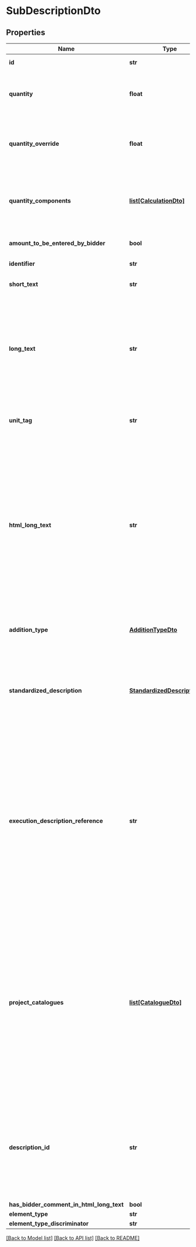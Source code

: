 # SubDescriptionDto

## Properties
Name | Type | Description | Notes
------------ | ------------- | ------------- | -------------
**id** | **str** | Elements GUID identifier. | 
**quantity** | **float** | Returns the total calculated sum of all quantity assignments. Will return the result rounded to three decimal places. | 
**quantity_override** | **float** | You can use this property to directly set the quantity for this sub description. This will override any given QuantityComponents | [optional] 
**quantity_components** | [**list[CalculationDto]**](CalculationDto.md) | Holds quantity information for this sub description. Quantity is listening to changes here and is reporting the total sum of all quantity components. | [optional] 
**amount_to_be_entered_by_bidder** | **bool** | Indicates if the bidder is asked to specify an amount. | 
**identifier** | **str** | Identifier for this SubDescription. | [optional] 
**short_text** | **str** | Short description for this DescriptionBase element. | [optional] 
**long_text** | **str** | Detailed description for this DescriptionBase element. When the HtmlLongText is set, this is automatically overwritten and filled with the appropriate plain text representation of the Html text. Vice versa, setting this property overrides the HtmlLongText. | [optional] 
**unit_tag** | **str** | If this is given, then the sub description has a different unit tag than the parent position. | [optional] 
**html_long_text** | **str** | This contains the Html representation of the Longtext. When the LongText is set, this is automatically overwritten and filled with the appropriate Html representation of the plaintext. Vice versa, setting this property overrides the LongText. GAEB 90 and GAEB 2000 exports do not support any image functionality. In GAEB XML, only images that use an embedded Base64 data uri are exported, regular url references are cleared before written out. | [optional] 
**addition_type** | [**AdditionTypeDto**](AdditionTypeDto.md) | Indicates if this DescriptionBase element contains Buyer or Bidder additions to the text. | 
**standardized_description** | [**StandardizedDescriptionDto**](StandardizedDescriptionDto.md) | This represents a standardized description. This means that instead of solely relying on texts to describe a service, external standards and definitions are referenced for a common understanding. | [optional] 
**execution_description_reference** | **str** | This identifier can be used to point to the Id of an ExecutionDescription in the same ServiceSpecification. ExecutionDescriptions act as a way to centrally describe how positions (or sub descriptions) should be executed in practice. Often, the position (or sub description) itself still has text of its own to highlight deviations from that or add more details. When working with import and export features, this property is only supported in GAEB 90 data exchange. | [optional] 
**project_catalogues** | [**list[CatalogueDto]**](CatalogueDto.md) | These are Catalogues that are used within this Calculation. Catalogues are used to describe catalogues, or collections, that can be used to describe elements with commonly known properties. For example, QuantityAssignments use these to categorize themselves. They are propagate to all child elements, e.g. other containers and QuantityAssignments. In the context of a ServiceSpecification, all elements share the same instance of the collection. | [optional] 
**description_id** | **str** | This is an identifier specific for this description. Some exchange formats, like GAEB XML, use it to identify descriptions. It&#39;s different to an elements identifier in that it should only apply to the description component, meaning the text itself. | [optional] 
**has_bidder_comment_in_html_long_text** | **bool** |  | 
**element_type** | **str** |  | [optional] 
**element_type_discriminator** | **str** |  | [optional] 

[[Back to Model list]](../README.md#documentation-for-models) [[Back to API list]](../README.md#documentation-for-api-endpoints) [[Back to README]](../README.md)


